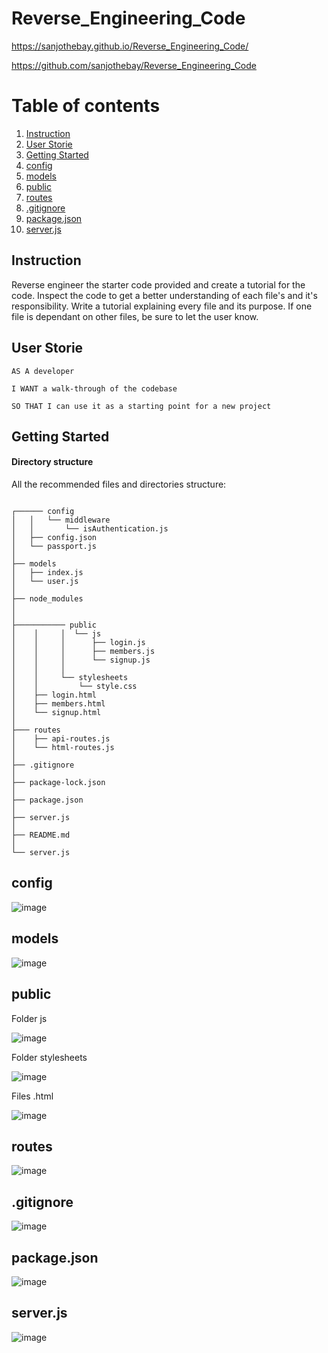# Reverse_Engineering_Code

https://sanjothebay.github.io/Reverse_Engineering_Code/

https://github.com/sanjothebay/Reverse_Engineering_Code

# Table of contents

1. [Instruction](#Instruction)               
2. [User Storie](#User_Storie)              
3. [Getting Started](#Getting_Started)      
4. [config](#config)                          
5. [models](#models)                         
6. [public](#public)
7. [routes](#routes)
8. [.gitignore](#.gitignore)
9. [package.json](#package.json)
10. [server.js](#server.js)



## Instruction <a name="Instruction"></a>

Reverse engineer the starter code provided and create a tutorial for the code.
Inspect the code to get a better understanding of each file's and it's responsibility.
Write a tutorial explaining every file and its purpose. If one file is dependant on other files, be sure to let the user know.

## User Storie <a name="User_Storie"></a>

```
AS A developer

I WANT a walk-through of the codebase

SO THAT I can use it as a starting point for a new project

```



## Getting Started <a name="Getting_Started"></a>

#### Directory structure

All the recommended files and directories structure:

```

┌────── config
│   │   └── middleware
│   │       └── isAuthentication.js
│   ├── config.json
│   └── passport.js
│ 
├── models
│   ├── index.js
│   └── user.js
│ 
├── node_modules
│ 
│
├─────────── public
│    │     │  └── js
│    │     │      ├── login.js
│    │     │      ├── members.js
│    │     │      └── signup.js
│    │     │
│    │     └── stylesheets
│    │         └── style.css
│    ├── login.html
│    ├── members.html
│    └── signup.html
│
├─── routes
│    ├── api-routes.js
│    └── html-routes.js
│    
├── .gitignore
│
├── package-lock.json
│
├── package.json
│
├── server.js
│
├── README.md
│
└── server.js

```





## config <a name="config"></a>

![image](https://user-images.githubusercontent.com/67298961/105268545-0db2bf80-5b58-11eb-9433-41b409a2ae28.png)




## models <a name="models"></a>

![image](https://user-images.githubusercontent.com/67298961/105268254-7a798a00-5b57-11eb-9ca1-d2fe64609297.png)



## public <a name="public"></a>

Folder js

![image](https://user-images.githubusercontent.com/67298961/105268833-7dc14580-5b58-11eb-907c-410b6e9b20a6.png)

Folder stylesheets

![image](https://user-images.githubusercontent.com/67298961/105268970-b95c0f80-5b58-11eb-8e77-2d4ef02f8bf1.png)

Files .html

![image](https://user-images.githubusercontent.com/67298961/105269152-0213c880-5b59-11eb-9ce2-724c801146b1.png)




## routes <a name="routes"></a>

![image](https://user-images.githubusercontent.com/67298961/105269252-2ec7e000-5b59-11eb-93e6-73de8698b9be.png)



## .gitignore <a name=".gitignore"></a>

![image](https://user-images.githubusercontent.com/67298961/105269306-469f6400-5b59-11eb-9e87-21fbd6c79ed8.png)



## package.json <a name="package.json"></a>


![image](https://user-images.githubusercontent.com/67298961/105269381-65055f80-5b59-11eb-9f1e-d337ce77671d.png)



## server.js <a name="server.js"></a>

![image](https://user-images.githubusercontent.com/67298961/105269430-85cdb500-5b59-11eb-85c5-72500ce10197.png)


